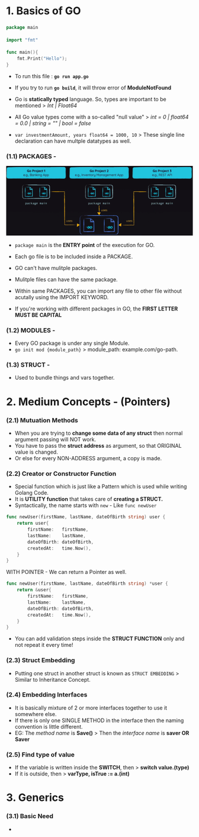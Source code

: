 #  1. Basics of GO

```go
package main

import "fmt"

func main(){
    fmt.Print("Hello");
}
```
- To run this file : **`go run app.go`**
- If you try to run **`go build`**, it will throw error of **ModuleNotFound**


- Go is **statically typed** language. So, types are important to be mentioned > *Int | Float64* 
- All Go value types come with a so-called "null value" > *int = 0 | float64 = 0.0 | string = "" | bool = false*

- `var investmentAmount, years float64 = 1000, 10` > These single line declaration can have multple datatypes as well.

### (1.1) PACKAGES -
![Packages in Go](assets/image.png) 
- `package main` is the **ENTRY point** of the execution for GO.
- Each go file is to be included inside a PACKAGE.
- GO can't have mulitple packages.
- Mulitple files can have the same package.

- Within same PACKAGES, you can import any file to other file without acutally using the IMPORT KEYWORD.
- If you're working with different packages in GO, the **FIRST LETTER MUST BE CAPITAL**

### (1.2) MODULES -
- Every GO package is under any single Module.
- `go init mod {module_path}` > module_path: example.com/go-path.

### (1.3) STRUCT -
- Used to bundle things and vars together.

# 2. Medium Concepts - (Pointers) 

### (2.1) Mutuation Methods
- When you are trying to **change some data of any struct** then normal argument passing will NOT work.
- You have to pass the **struct address** as argument, so that ORIGINAL value is changed.
- Or else for every NON-ADDRESS argument, a copy is made.

### (2.2) Creator or Constructor Function
- Special function which is just like a Pattern which is used while writing Golang Code.
- It is **UTILITY function** that takes care of **creating a STRUCT.**
- Syntactically, the name starts with `new` - Like `func newUser`
```go
func newUser(firstName, lastName, dateOfBirth string) user {
    return user{
        firstName:   firstName,
		lastName:    lastName,
		dateOfBirth: dateOfBirth,
		createdAt:   time.Now(),
	}
}
```

WITH POINTER - We can return a Pointer as well.
```go
func newUser(firstName, lastName, dateOfBirth string) *user {
    return &user{
        firstName:   firstName,
		lastName:    lastName,
		dateOfBirth: dateOfBirth,
		createdAt:   time.Now(),
	}
}
```

- You can add validation steps inside the **STRUCT FUNCTION** only and not repeat it every time!


### (2.3) Struct Embedding
- Putting one struct in another struct is known as `STRUCT EMBEDDING` > Similar to Inheritance Concept.


### (2.4) Embedding Interfaces
- It is basically mixture of 2 or more interfaces together to use it somewhere else.
- If there is only one SINGLE METHOD in the interface then the naming convention is little different.
- EG: The _method name_ is **Save()** > Then the _interface name_ is **saver OR Saver**


### (2.5) Find type of value
- If the variable is written inside the **SWITCH**, then > **switch value.(type)**
- If it is outside, then > **varType, isTrue := a.(int)**

# 3. Generics

### (3.1) Basic Need
- 
